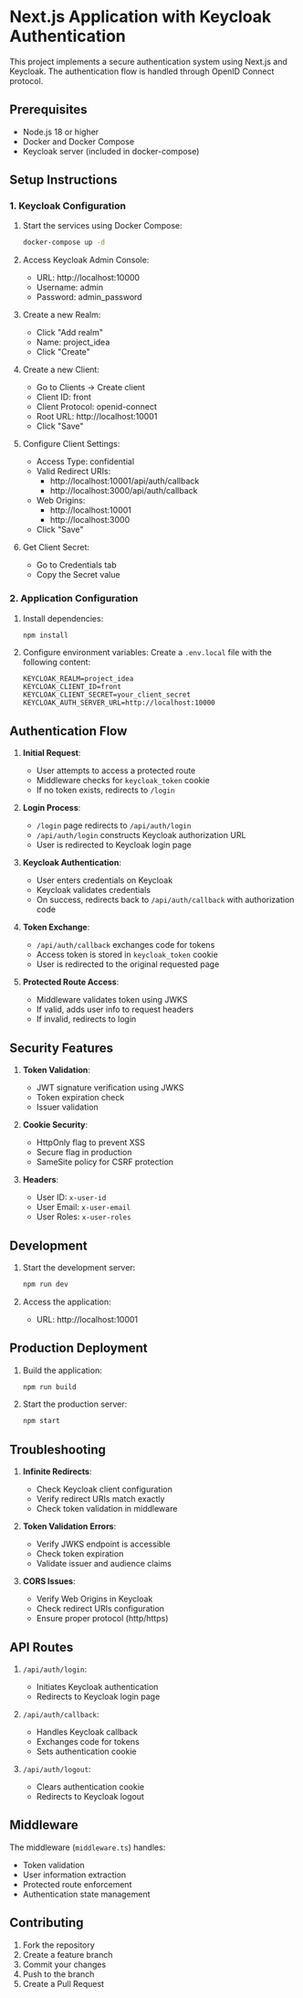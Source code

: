 # Next.js Application with Keycloak Authentication

This project implements a secure authentication system using Next.js and Keycloak. The authentication flow is handled through OpenID Connect protocol.

## Prerequisites

- Node.js 18 or higher
- Docker and Docker Compose
- Keycloak server (included in docker-compose)

## Setup Instructions

### 1. Keycloak Configuration

1. Start the services using Docker Compose:
   ```bash
   docker-compose up -d
   ```

2. Access Keycloak Admin Console:
   - URL: http://localhost:10000
   - Username: admin
   - Password: admin_password

3. Create a new Realm:
   - Click "Add realm"
   - Name: project_idea
   - Click "Create"

4. Create a new Client:
   - Go to Clients → Create client
   - Client ID: front
   - Client Protocol: openid-connect
   - Root URL: http://localhost:10001
   - Click "Save"

5. Configure Client Settings:
   - Access Type: confidential
   - Valid Redirect URIs: 
     - http://localhost:10001/api/auth/callback
     - http://localhost:3000/api/auth/callback
   - Web Origins: 
     - http://localhost:10001
     - http://localhost:3000
   - Click "Save"

6. Get Client Secret:
   - Go to Credentials tab
   - Copy the Secret value

### 2. Application Configuration

1. Install dependencies:
   ```bash
   npm install
   ```

2. Configure environment variables:
   Create a `.env.local` file with the following content:
   ```
   KEYCLOAK_REALM=project_idea
   KEYCLOAK_CLIENT_ID=front
   KEYCLOAK_CLIENT_SECRET=your_client_secret
   KEYCLOAK_AUTH_SERVER_URL=http://localhost:10000
   ```

## Authentication Flow

1. **Initial Request**:
   - User attempts to access a protected route
   - Middleware checks for `keycloak_token` cookie
   - If no token exists, redirects to `/login`

2. **Login Process**:
   - `/login` page redirects to `/api/auth/login`
   - `/api/auth/login` constructs Keycloak authorization URL
   - User is redirected to Keycloak login page

3. **Keycloak Authentication**:
   - User enters credentials on Keycloak
   - Keycloak validates credentials
   - On success, redirects back to `/api/auth/callback` with authorization code

4. **Token Exchange**:
   - `/api/auth/callback` exchanges code for tokens
   - Access token is stored in `keycloak_token` cookie
   - User is redirected to the original requested page

5. **Protected Route Access**:
   - Middleware validates token using JWKS
   - If valid, adds user info to request headers
   - If invalid, redirects to login

## Security Features

1. **Token Validation**:
   - JWT signature verification using JWKS
   - Token expiration check
   - Issuer validation

2. **Cookie Security**:
   - HttpOnly flag to prevent XSS
   - Secure flag in production
   - SameSite policy for CSRF protection

3. **Headers**:
   - User ID: `x-user-id`
   - User Email: `x-user-email`
   - User Roles: `x-user-roles`

## Development

1. Start the development server:
   ```bash
   npm run dev
   ```

2. Access the application:
   - URL: http://localhost:10001

## Production Deployment

1. Build the application:
   ```bash
   npm run build
   ```

2. Start the production server:
   ```bash
   npm start
   ```

## Troubleshooting

1. **Infinite Redirects**:
   - Check Keycloak client configuration
   - Verify redirect URIs match exactly
   - Check token validation in middleware

2. **Token Validation Errors**:
   - Verify JWKS endpoint is accessible
   - Check token expiration
   - Validate issuer and audience claims

3. **CORS Issues**:
   - Verify Web Origins in Keycloak
   - Check redirect URIs configuration
   - Ensure proper protocol (http/https)

## API Routes

1. `/api/auth/login`:
   - Initiates Keycloak authentication
   - Redirects to Keycloak login page

2. `/api/auth/callback`:
   - Handles Keycloak callback
   - Exchanges code for tokens
   - Sets authentication cookie

3. `/api/auth/logout`:
   - Clears authentication cookie
   - Redirects to Keycloak logout

## Middleware

The middleware (`middleware.ts`) handles:
- Token validation
- User information extraction
- Protected route enforcement
- Authentication state management

## Contributing

1. Fork the repository
2. Create a feature branch
3. Commit your changes
4. Push to the branch
5. Create a Pull Request
